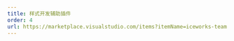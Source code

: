 ```yaml
---
title: 样式开发辅助插件
order: 4
url: https://marketplace.visualstudio.com/items?itemName=iceworks-team.iceworks-style-helper
---
```

